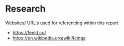 # Research
Websites/ URL's used for referencing within this report

* https://feeld.co/
* https://en.wikipedia.org/wiki/Icinga
